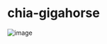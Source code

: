 # chia-gigahorse

![image](https://user-images.githubusercontent.com/951738/217114434-a726f757-3195-4b2d-8956-49e887a51a97.png)

